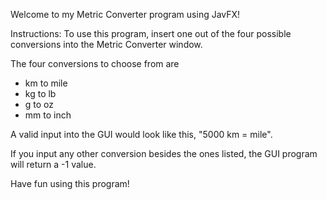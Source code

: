 Welcome to my Metric Converter program using JavFX!

Instructions: To use this program, insert one out of the four possible conversions into the Metric Converter window.

The four conversions to choose from are
- km to mile
- kg to lb
- g to oz
- mm to inch

A valid input into the GUI would look like this, "5000 km = mile".

If you input any other conversion besides the ones listed, the GUI program will return a -1 value.

Have fun using this program!
